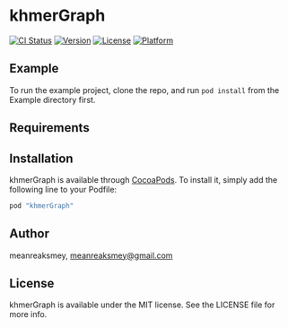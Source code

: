 # khmerGraph

[![CI Status](http://img.shields.io/travis/meanreaksmey/khmerGraph.svg?style=flat)](https://travis-ci.org/meanreaksmey/khmerGraph)
[![Version](https://img.shields.io/cocoapods/v/khmerGraph.svg?style=flat)](http://cocoapods.org/pods/khmerGraph)
[![License](https://img.shields.io/cocoapods/l/khmerGraph.svg?style=flat)](http://cocoapods.org/pods/khmerGraph)
[![Platform](https://img.shields.io/cocoapods/p/khmerGraph.svg?style=flat)](http://cocoapods.org/pods/khmerGraph)

## Example

To run the example project, clone the repo, and run `pod install` from the Example directory first.

## Requirements

## Installation

khmerGraph is available through [CocoaPods](http://cocoapods.org). To install
it, simply add the following line to your Podfile:

```ruby
pod "khmerGraph"
```

## Author

meanreaksmey, meanreaksmey@gmail.com

## License

khmerGraph is available under the MIT license. See the LICENSE file for more info.
